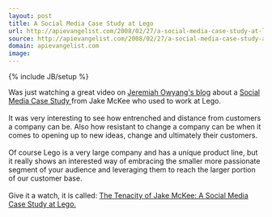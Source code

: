 ```yaml
---
layout: post
title: A Social Media Case Study at Lego
url: http://apievangelist.com/2008/02/27/a-social-media-case-study-at-lego/
source: http://apievangelist.com/2008/02/27/a-social-media-case-study-at-lego/
domain: apievangelist.com
image: 
---
```

{% include JB/setup %}<p>Was just watching a great video on <a href="http://www.web-strategist.com/blog/">Jeremiah Owyang's blog</a> about a <a href="http://www.socialmediasquad.com/">Social Media Case Study </a>from Jake McKee who used to work at Lego.<br /><br />It was very interesting to see how entrenched and distance from customers a company can be.  Also how resistant to change a company can be when it comes to opening up to new ideas, change and ultimately their customers.<br /><br />Of course Lego is a very large company and has a unique product line, but it really shows an interested way of embracing the smaller more passionate segment of your audience and leveraging them to reach the larger portion of our customer base.<br /><br />Give it a watch, it is called: <a href="http://www.web-strategist.com/blog/2008/02/27/the-tenacity-of-jake-mckee-a-social-media-case-study-at-lego/">The Tenacity of Jake McKee: A Social Media Case Study at Lego.</a></p>
